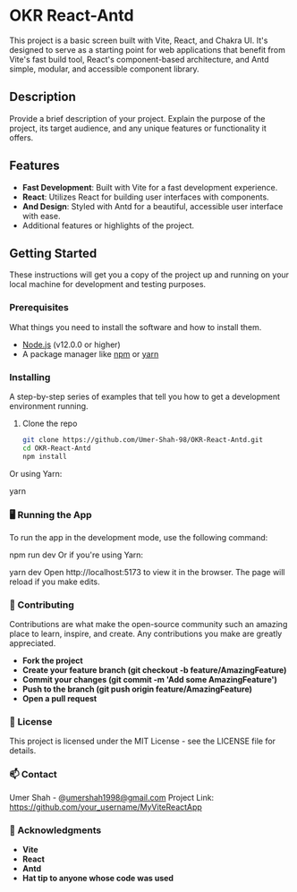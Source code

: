 # OKR React-Antd

This project is a basic screen built with Vite, React, and Chakra UI. It's designed to serve as a starting point for web applications that benefit from Vite's fast build tool, React's component-based architecture, and Antd simple, modular, and accessible component library.

## Description

Provide a brief description of your project. Explain the purpose of the project, its target audience, and any unique features or functionality it offers.

## Features

- **Fast Development**: Built with Vite for a fast development experience.
- **React**: Utilizes React for building user interfaces with components.
- **And Design**: Styled with Antd for a beautiful, accessible user interface with ease.
- Additional features or highlights of the project.

## Getting Started

These instructions will get you a copy of the project up and running on your local machine for development and testing purposes.

### Prerequisites

What things you need to install the software and how to install them.

- [Node.js](https://nodejs.org/en/) (v12.0.0 or higher)
- A package manager like [npm](https://www.npmjs.com/) or [yarn](https://yarnpkg.com/)

### Installing

A step-by-step series of examples that tell you how to get a development environment running.

1. Clone the repo
   ```sh
   git clone https://github.com/Umer-Shah-98/OKR-React-Antd.git
   cd OKR-React-Antd
   npm install
Or using Yarn:


yarn
### 🖥️ Running the App
To run the app in the development mode, use the following command:

npm run dev
Or if you're using Yarn:

yarn dev
Open http://localhost:5173 to view it in the browser. The page will reload if you make edits.
### 🤝 Contributing
Contributions are what make the open-source community such an amazing place to learn, inspire, and create. Any contributions you make are greatly appreciated.

- **Fork the project**
- **Create your feature branch (git checkout -b feature/AmazingFeature)**
- **Commit your changes (git commit -m 'Add some AmazingFeature')**
- **Push to the branch (git push origin feature/AmazingFeature)**
- **Open a pull request**
### 📝 License
This project is licensed under the MIT License - see the LICENSE file for details.

### 📫 Contact
Umer Shah - @umershah1998@gmail.com
Project Link: https://github.com/your_username/MyViteReactApp
### 💖 Acknowledgments
- **Vite**
- **React**
- **Antd**
- **Hat tip to anyone whose code was used**



